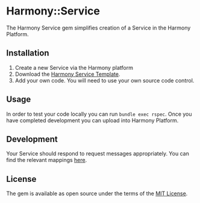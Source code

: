 # Harmony::Service

The Harmony Service gem simplifies creation of a Service in the Harmony Platform.

## Installation

1. Create a new Service via the Harmony platform
1. Download the [Harmony Service Template](https://github.com/HarmonyMobile/harmony-service-template).
1. Add your own code. You will need to use your own source code control.

## Usage

In order to test your code locally you can run `bundle exec rspec`. Once you have completed development you can upload into  Harmony Platform.

## Development

Your Service should respond to request messages appropriately. You can find the relevant mappings [here](https://github.com/HarmonyMobile/harmony-service/blob/master/lib/harmony/service/rpc_service.rb#L95).  

## License

The gem is available as open source under the terms of the [MIT License](http://opensource.org/licenses/MIT).
